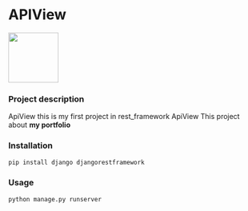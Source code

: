# APIView

<img src="https://www.djangoproject.com/m/img/logos/django-logo-negative.png" width="100">

### Project description
ApiView this is my first project in rest_framework ApiView
This project about **my portfolio**

### Installation

```bash
pip install django djangorestframework
```

### Usage

```bash
python manage.py runserver
```

